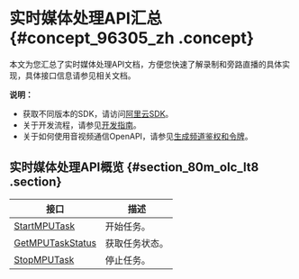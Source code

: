 # 实时媒体处理API汇总 {#concept_96305_zh .concept}

本文为您汇总了实时媒体处理API文档，方便您快速了解录制和旁路直播的具体实现，具体接口信息请参见相关文档。

**说明：** 

-   获取不同版本的SDK，请访问[阿里云SDK](https://develop.aliyun.com/tools/sdk)。
-   关于开发流程，请参见[开发指南](https://helpcdn.aliyun.com/document_detail/74889.html)。
-   关于如何使用音视频通信OpenAPI，请参见[生成频道鉴权和令牌](https://helpcdn.aliyun.com/document_detail/74890.html)。

## 实时媒体处理API概览 {#section_80m_olc_lt8 .section}

|接口|描述|
|--|--|
|[StartMPUTask]()|开始任务。|
|[GetMPUTaskStatus]()|获取任务状态。|
|[StopMPUTask]()|停止任务。|

